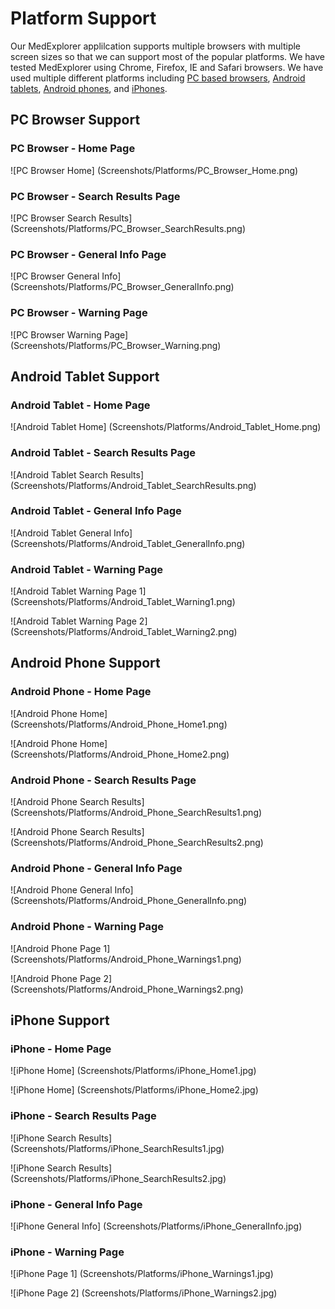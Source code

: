 # Platform Support

Our MedExplorer applilcation supports multiple browsers with multiple screen sizes so that we can support most of the popular platforms.  We have tested MedExplorer using Chrome, Firefox, IE and Safari browsers. We have used multiple different platforms including [PC based browsers](Platform%20Support.md#pc-browser-support), [Android tablets](Platform%20Support.md#android-tablet-support), [Android phones](Platform%20Support.md#android-phone-support), and [iPhones](Platform%20Support.md#iphone-support).

## PC Browser Support

### PC Browser - Home Page

![PC Browser Home] (Screenshots/Platforms/PC_Browser_Home.png)

### PC Browser - Search Results Page

![PC Browser Search Results] (Screenshots/Platforms/PC_Browser_SearchResults.png)

### PC Browser - General Info Page

![PC Browser General Info] (Screenshots/Platforms/PC_Browser_GeneralInfo.png)

### PC Browser - Warning Page

![PC Browser Warning Page] (Screenshots/Platforms/PC_Browser_Warning.png)

## Android Tablet Support

### Android Tablet - Home Page

![Android Tablet Home] (Screenshots/Platforms/Android_Tablet_Home.png)

### Android Tablet - Search Results Page

![Android Tablet Search Results] (Screenshots/Platforms/Android_Tablet_SearchResults.png)

### Android Tablet - General Info Page

![Android Tablet General Info] (Screenshots/Platforms/Android_Tablet_GeneralInfo.png)

### Android Tablet - Warning Page

![Android Tablet Warning Page 1] (Screenshots/Platforms/Android_Tablet_Warning1.png)

![Android Tablet Warning Page 2] (Screenshots/Platforms/Android_Tablet_Warning2.png)

## Android Phone Support

### Android Phone - Home Page

![Android Phone Home] (Screenshots/Platforms/Android_Phone_Home1.png)

![Android Phone Home] (Screenshots/Platforms/Android_Phone_Home2.png)

### Android Phone - Search Results Page

![Android Phone Search Results] (Screenshots/Platforms/Android_Phone_SearchResults1.png)

![Android Phone Search Results] (Screenshots/Platforms/Android_Phone_SearchResults2.png)

### Android Phone - General Info Page

![Android Phone General Info] (Screenshots/Platforms/Android_Phone_GeneralInfo.png)

### Android Phone - Warning Page

![Android Phone Page 1] (Screenshots/Platforms/Android_Phone_Warnings1.png)

![Android Phone Page 2] (Screenshots/Platforms/Android_Phone_Warnings2.png)

## iPhone Support

### iPhone - Home Page

![iPhone Home] (Screenshots/Platforms/iPhone_Home1.jpg)

![iPhone Home] (Screenshots/Platforms/iPhone_Home2.jpg)

### iPhone - Search Results Page

![iPhone Search Results] (Screenshots/Platforms/iPhone_SearchResults1.jpg)

![iPhone Search Results] (Screenshots/Platforms/iPhone_SearchResults2.jpg)

### iPhone - General Info Page

![iPhone General Info] (Screenshots/Platforms/iPhone_GeneralInfo.jpg)

### iPhone - Warning Page

![iPhone Page 1] (Screenshots/Platforms/iPhone_Warnings1.jpg)

![iPhone Page 2] (Screenshots/Platforms/iPhone_Warnings2.jpg)
